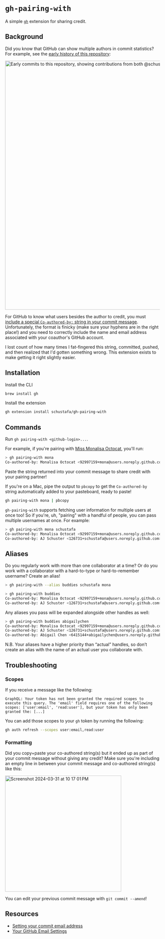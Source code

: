 # `gh-pairing-with`

A simple [`gh`](https://github.com/cli/cli) extension for sharing credit.

## Background

Did you know that GitHub can show multiple authors in commit statistics? For example, see the [early history of this repository](https://github.com/schustafa/gh-pairing-with/commits/main?after=31df6e42fb6e7801b05285736da6d0b5a5431595+1&branch=main):

<img width="811" alt="Early commits to this repository, showing contributions from both @schustafa and @stephanieg0" src="https://github.com/schustafa/gh-pairing-with/assets/126731/41e1060b-7ce7-45ba-b26d-452bae06282d">

For GitHub to know what users besides the author to credit, you must [include a special `Co-authored-by:` string in your commit message](https://docs.github.com/en/pull-requests/committing-changes-to-your-project/creating-and-editing-commits/creating-a-commit-with-multiple-authors). Unfortunately, the format is finicky (make sure your hyphens are in the right place!) and you need to correctly include the name and email address associated with your coauthor's GitHub account.

I lost count of how many times I fat-fingered this string, committed, pushed, and then realized that I'd gotten something wrong. This extension exists to make getting it right slightly easier.

## Installation

Install the CLI

```bash
brew install gh
```

Install the extension

```bash
gh extension install schustafa/gh-pairing-with
```

## Commands

Run `gh pairing-with <github-login>...`.

For example, if you're pairing with [Miss Monalisa Octocat](https://github.com/mona), you'll run:

```bash
> gh pairing-with mona
Co-authored-by: Monalisa Octocat <92997159+mona@users.noreply.github.com>
```

Paste the string returned into your commit message to share credit with your pairing partner!

If you're on a Mac, pipe the output to `pbcopy` to get the `Co-authored-by` string automatically added to your pasteboard, ready to paste!

```bash
gh pairing-with mona | pbcopy
```

`gh-pairing-with` supports fetching user information for multiple users at once too! So if you're, uh, "pairing" with a handful of people, you can pass multiple usernames at once. For example:

```bash
> gh pairing-with mona schustafa
Co-authored-by: Monalisa Octocat <92997159+mona@users.noreply.github.com>
Co-authored-by: AJ Schuster <126731+schustafa@users.noreply.github.com>
```

## Aliases

Do you regularly work with more than one collaborator at a time? Or do you work with a collaborator with a hard-to-type or hard-to-remember username? Create an alias!

```bash
> gh pairing-with --alias buddies schustafa mona

> gh pairing-with buddies
Co-authored-by: Monalisa Octocat <92997159+mona@users.noreply.github.com>
Co-authored-by: AJ Schuster <126731+schustafa@users.noreply.github.com>
```

Any aliases you pass will be expanded alongside other handles as well:

```bash
> gh pairing-with buddies abigailychen
Co-authored-by: Monalisa Octocat <92997159+mona@users.noreply.github.com>
Co-authored-by: AJ Schuster <126731+schustafa@users.noreply.github.com>
Co-authored-by: Abigail Chen <6415144+abigailychen@users.noreply.github.com>
```

N.B. Your aliases have a higher priority than “actual” handles, so don’t create an alias with the name of an actual user you collaborate with.

## Troubleshooting

### Scopes

If you receive a message like the following:

```
GraphQL: Your token has not been granted the required scopes to execute this query. The 'email' field requires one of the following scopes: ['user:email', 'read:user'], but your token has only been granted the: [...]
```

You can add those scopes to your `gh` token by running the following:

```bash
gh auth refresh --scopes user:email,read:user
```

### Formatting

Did you copy+paste your co-authored string(s) but it ended up as part of your commit message without giving any credit? Make sure you're including an empty line in between your commit message and co-authored string(s) like this:

<img width="378" alt="Screenshot 2024-03-31 at 10 17 01 PM" src="https://github.com/schustafa/gh-pairing-with/assets/6415144/bb7319ff-13d2-4031-a656-e12e236fae7c">

You can edit your previous commit message with `git commit --amend`!

## Resources

- [Setting your commit email address](https://docs.github.com/en/account-and-profile/setting-up-and-managing-your-personal-account-on-github/managing-email-preferences/setting-your-commit-email-address)
- [Your GitHub Email Settings](https://github.com/settings/emails)
